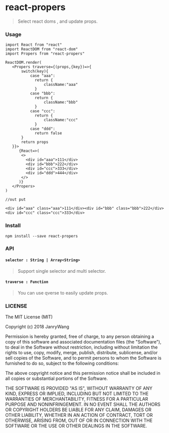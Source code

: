 # react-propers

> Select react doms , and update props.



### Usage

```
import React from "react"
import ReactDOM from "react-dom"
import Propers from "react-propers"

ReactDOM.render(
   <Propers traverse={(props,{key})=>{
       switch(key){
           case "aaa":
             return {
                 className:"aaa"
             }
           case "bbb":
             return {
                 className:"bbb"
             }
           case "ccc":
             return {
                 className:"ccc"
             }
           case "ddd":
             return false
       }
       return props
   }}>
      {React=>(
       <>
         <div id="aaa">111</div>
         <div id="bbb">222</div>
         <div id="ccc">333</div>
         <div id="ddd">444</div>
       </>
      )}
   </Propers>
)

//out put

<div id="aaa" class="aaa">111</div><div id="bbb" class="bbb">222</div><div id="ccc" class="ccc">333</div>
```



### Install

```
npm install --save react-propers
```

### API

#### `selector : String | Array<String>`

> Support single selector and multi selector.

#### `traverse : Function`

> You can use qverse to easily update props.

### LICENSE

The MIT License (MIT)

Copyright (c) 2018 JanryWang

Permission is hereby granted, free of charge, to any person obtaining a copy of this software and associated documentation files (the "Software"), to deal in the Software without restriction, including without limitation the rights to use, copy, modify, merge, publish, distribute, sublicense, and/or sell copies of the Software, and to permit persons to whom the Software is furnished to do so, subject to the following conditions:

The above copyright notice and this permission notice shall be included in all copies or substantial portions of the Software.

THE SOFTWARE IS PROVIDED "AS IS", WITHOUT WARRANTY OF ANY KIND, EXPRESS OR IMPLIED, INCLUDING BUT NOT LIMITED TO THE WARRANTIES OF MERCHANTABILITY, FITNESS FOR A PARTICULAR PURPOSE AND NONINFRINGEMENT. IN NO EVENT SHALL THE AUTHORS OR COPYRIGHT HOLDERS BE LIABLE FOR ANY CLAIM, DAMAGES OR OTHER LIABILITY, WHETHER IN AN ACTION OF CONTRACT, TORT OR OTHERWISE, ARISING FROM, OUT OF OR IN CONNECTION WITH THE SOFTWARE OR THE USE OR OTHER DEALINGS IN THE SOFTWARE.